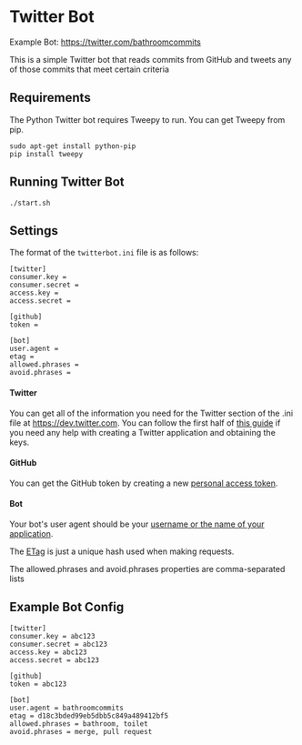 # Twitter Bot

Example Bot: https://twitter.com/bathroomcommits

This is a simple Twitter bot that reads commits from GitHub and tweets any of those commits that meet
certain criteria

## Requirements

The Python Twitter bot requires Tweepy to run. You can get Tweepy from pip.

```
sudo apt-get install python-pip
pip install tweepy
```

## Running Twitter Bot

`./start.sh`

## Settings

The format of the `twitterbot.ini` file is as follows:

```
[twitter]
consumer.key =
consumer.secret =
access.key =
access.secret =

[github]
token =

[bot]
user.agent =
etag =
allowed.phrases =
avoid.phrases =
```
#### Twitter
You can get all of the information you need for the Twitter section of the .ini file at https://dev.twitter.com. You can follow the first half of [this guide](http://www.dototot.com/how-to-write-a-twitter-bot-with-python-and-tweepy/) if you need any help with creating a Twitter application and obtaining the keys. 

#### GitHub
You can get the GitHub token by creating a new [personal access token](https://github.com/settings/applications).

#### Bot
Your bot's user agent should be your [username or the name of your application](https://developer.github.com/v3/#user-agent-required).

The [ETag](http://en.wikipedia.org/wiki/HTTP_ETag) is just a unique hash used when making requests.

The allowed.phrases and avoid.phrases properties are comma-separated lists

## Example Bot Config

```
[twitter]
consumer.key = abc123
consumer.secret = abc123
access.key = abc123
access.secret = abc123

[github]
token = abc123

[bot]
user.agent = bathroomcommits
etag = d18c3bded99eb5dbb5c849a489412bf5
allowed.phrases = bathroom, toilet
avoid.phrases = merge, pull request
```
